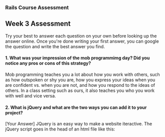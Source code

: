 ### Rails Course Assessment

## Week 3 Assessment

Try your best to answer each question on your own before looking up the answer online. Once you're done writing your first answer, you can google the question and write the best answer you find.


#### 1. What was your impression of the mob programmimg day? Did you notice any pros or cons of this strategy?
Mob programming teaches you a lot about how you work with others, such as how outspoken or shy you are, how you express your ideas when you are confident vs. when you are not, and how you respond to the ideas of others. In a class setting such as ours, it also teaches you who you work with well and vice versa.

#### 2. What is jQuery and what are the two ways you can add it to your project?
[Your Answer]
JQuery is an easy way to make a website iteractive. The jQuery script goes in the head of an html file like this:
<script src = "my_file.js" </script>
In the jQuery file, you have to add this:
(document).ready(function() {
  alert ("doc is ready"):

  })

[Googled Answer]
jQuery is a lightweight, "write less, do more", JavaScript library.

The purpose of jQuery is to make it much easier to use JavaScript on your website.
There are several ways to start using jQuery on your web site. You can:

Download the jQuery library from jQuery.com
Include jQuery from a CDN, like Google

#### 3. Write an example of the jQuery function used to make sure the webpage has loaded before trying to load any Javascript.

(document).ready(function() {
  alert ("doc is ready"):

  })

#### 4. In a project, what piece do the HTML and CSS form (think MVC roles)? Explain a little bit about this piece or "layer".

//Your Answer

CSS would be the view because it presents the html parts to the viewer in the way that you specify. The HTML is part of the model because it creates the parts to be designed. But, it can also be part of the view because you can control parts of the code, if you wish, to be displayed a certain way to the viewer.

//Googled Answer

At a very basic level, HTML (Model) provides the very basic functionalities to other components, such as page elements or DOM structure. The role of CSS (View) is to render the page according to the structure provided and, in turn, to the actions triggered by JavaScript


#### 5. We learned that JQuery is a javascript library. What do you think a library is? Is it different than a framework? Do 5-10 min of googling to find these anwers.

I think of a framework as a structure that shows how to present something. It is like a template. A library, on the other hand, would be is more complete. I read that it is more like an entire toolkit that offers a ton of tools and things to work with to further simplify the coding experience. Another source said that a JS library is a library of pre-written JS which allows for easier development of JS-based applications.

#### 6. What are wireframes? Explain when and why you might use them.

//Your Answer
Allows you to provide a skeleton of your design as well as figure out a hierarchy for your design


//Googled Answer
A website wireframe, also known as a page schematic or screen blueprint, is a visual guide that represents the skeletal framework of a website. Wireframes are created for the purpose of arranging elements to best accomplish a particular purpose.

#### 7. What do we call the code layer that makes it possible for the user to interact with the application?

//Your Answer
I wasn't sure

//Googled Answer
In today's distributed applications, the code that manages this user interaction is in the presentation layer.

#### 8. Write two valid JQuery commands that use any two of these: .click(), .append(), .prepend(), .hide(), .show(), .toggle(), .remove()
Might look similar to this example:

```js
$(document).ready(function(){
  $( "p" ).parent( ".highlighted" ).css( "background", "red" );
});

```
1) $(this).prev().last();

2) $("button").on("click", function() P{
  $(this).hide();
  })

#### 9. What do we call the code layer responsible for handling and storing the data and logic?

//Your Answer
I wasn't sure about this one either

//Googled Answer

The data link layer provides error-free transfer of data frames from one node to another over the physical layer, allowing layers above it to assume virtually error-free transmission over the link.


#### 10. How can you traverse up and down the DOM? Give an example of two commands.

//Your Answer

You can use the parent or child to traverse. For example, .parent() traverses to the immediate parent of a tag.
$("span").parent()
or
$("span").children()

//Googled Answer

jQuery traversing, which means "move through", are used to "find" (or select) HTML elements based on their relation to other elements. Start with one selection and move through that selection until you reach the elements you desire.

Three useful jQuery methods for traversing up the DOM tree are:

parent()
parents()
parentsUntil()
